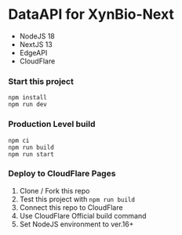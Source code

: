 # DataAPI for XynBio-Next

- NodeJS 18
- NextJS 13
- EdgeAPI
- CloudFlare

### Start this project

```
npm install
npm run dev
```

### Production Level build

```
npm ci
npm run build
npm run start
```

### Deploy to CloudFlare Pages

1. Clone / Fork this repo
2. Test this project with `npm run build`
3. Connect this repo to CloudFlare
4. Use CloudFlare Official build command
5. Set NodeJS environment to ver.16+